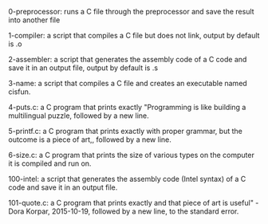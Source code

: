 0-preprocessor: runs a C file through the preprocessor and save the result into another file

1-compiler: a script that compiles a C file but does not link, output by default is .o

2-assembler: a script that generates the assembly code of a C code and save it in an output file, output by default is .s

3-name: a script that compiles a C file and creates an executable named cisfun.

4-puts.c: a C program that prints exactly "Programming is like building a multilingual puzzle, followed by a new line.

5-printf.c: a C program that prints exactly with proper grammar, but the outcome is a piece of art,, followed by a new line.

6-size.c: a C program that prints the size of various types on the computer it is compiled and run on.

100-intel: a script that generates the assembly code (Intel syntax) of a C code and save it in an output file.

101-quote.c: a C program that prints exactly and that piece of art is useful" - Dora Korpar, 2015-10-19, followed by a new line, to the standard error.
